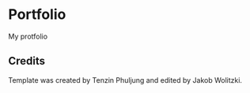# Portfolio 
My protfolio
## Credits
Template was created by Tenzin Phuljung and edited by Jakob Wolitzki.